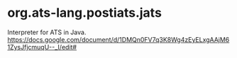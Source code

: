 org.ats-lang.postiats.jats
==========================

Interpreter for ATS in Java.
https://docs.google.com/document/d/1DMQn0FV7q3K8Wg4zEyELxgAAjM61ZysJfjcmuqU--_I/edit#

